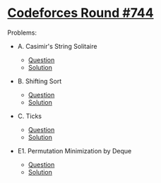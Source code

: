 # [Codeforces Round #744](https://codeforces.com/contest/1579)

Problems:

-   A. Casimir's String Solitaire

    -   [Question](https://codeforces.com/contest/1579/problem/A)
    -   [Solution](./A.%20Casimir's%20String%20Solitaire.cpp)

-   B. Shifting Sort

    -   [Question](https://codeforces.com/contest/1579/problem/B)
    -   [Solution](./B.%20Shifting%20Sort.cpp)

-   C. Ticks

    -   [Question](https://codeforces.com/contest/1579/problem/C)
    -   [Solution](./C.%20Ticks.cpp)

-   E1. Permutation Minimization by Deque
    -   [Question](https://codeforces.com/contest/1579/problem/E1)
    -   [Solution](./E1.%20Permutation%20Minimization%20by%20Deque.cpp)
